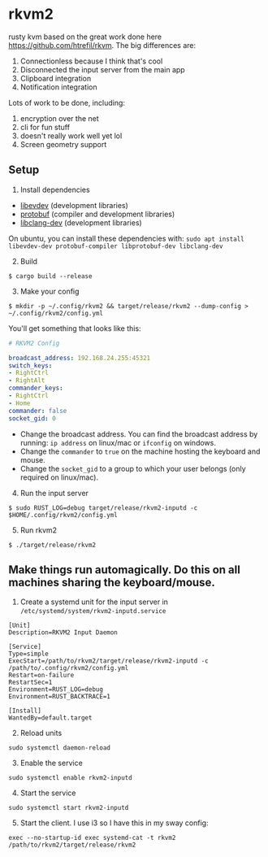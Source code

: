 # rkvm2
rusty kvm based on the great work done here https://github.com/htrefil/rkvm.  The big differences are:
1. Connectionless because I think that's cool
2. Disconnected the input server from the main app
3. Clipboard integration
4. Notification integration

Lots of work to be done, including:
1. encryption over the net
2. cli for fun stuff
3. doesn't really work well yet lol
4. Screen geometry support

## Setup

1. Install dependencies
* [libevdev](https://www.freedesktop.org/wiki/Software/libevdev/) (development libraries)
* [protobuf](https://grpc.io/docs/protoc-installation/) (compiler and development libraries)
* [libclang-dev](https://releases.llvm.org/) (development libraries)

On ubuntu, you can install these dependencies with:  `sudo apt install libevdev-dev protobuf-compiler libprotobuf-dev libclang-dev`

2. Build 
```shell
$ cargo build --release
```
3. Make your config
```shell
$ mkdir -p ~/.config/rkvm2 && target/release/rkvm2 --dump-config > ~/.config/rkvm2/config.yml
```

You'll get something that looks like this:
```yaml
# RKVM2 Config

broadcast_address: 192.168.24.255:45321
switch_keys:
- RightCtrl
- RightAlt
commander_keys:
- RightCtrl
- Home
commander: false
socket_gid: 0
```

* Change the broadcast address.  You can find the broadcast address by running:  `ip address` on linux/mac or `ifconfig` on windows.
* Change the `commander` to `true` on the machine hosting the keyboard and mouse.
* Change the `socket_gid` to a group to which your user belongs (only required on linux/mac).

4. Run the input server
```shell
$ sudo RUST_LOG=debug target/release/rkvm2-inputd -c $HOME/.config/rkvm2/config.yml
```

5. Run rkvm2
```shell
$ ./target/release/rkvm2
```

## Make things run automagically.  Do this on all machines sharing the keyboard/mouse.

1. Create a systemd unit for the input server in `/etc/systemd/system/rkvm2-inputd.service`

```
[Unit]
Description=RKVM2 Input Daemon

[Service]
Type=simple
ExecStart=/path/to/rkvm2/target/release/rkvm2-inputd -c /path/to/.config/rkvm2/config.yml
Restart=on-failure
RestartSec=1
Environment=RUST_LOG=debug
Environment=RUST_BACKTRACE=1

[Install]
WantedBy=default.target
```

2. Reload units

```shell
sudo systemctl daemon-reload
```

3. Enable the service

```shell
sudo systemctl enable rkvm2-inputd
```

4. Start the service

```shell
sudo systemctl start rkvm2-inputd
```

5. Start the client.  I use i3 so I have this in my sway config:

```
exec --no-startup-id exec systemd-cat -t rkvm2 /path/to/rkvm2/target/release/rkvm2
```

